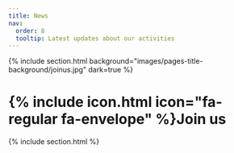 ```yaml
---
title: News
nav:
  order: 8
  tooltip: Latest updates about our activities
---
```


{% include section.html background="images/pages-title-background/joinus.jpg" dark=true %}
# {% include icon.html icon="fa-regular fa-envelope" %}Join us

{% include section.html %}